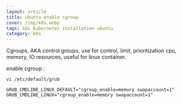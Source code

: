 ```yaml
---
layout: article
title: ubuntu enable cgroup
cover: /img/k8s.webp
tags: k8s Kubernetes installation ubuntu
category: k8s
---
```


Cgroups, AKA control groups, use for control, limit, prioritization  cpu, memory, IO resources, useful for linux container. 

enable cgroup :

```
vi /etc/default/grub
```

```
GRUB_CMDLINE_LINUX_DEFAULT="cgroup_enable=memory swapaccount=1"
GRUB_CMDLINE_LINUX="cgroup_enable=memory swapaccount=1"
```
